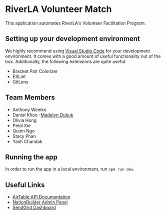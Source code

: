 # RiverLA Volunteer Match
This application automates RiverLA's Volunteer Facilitation Program.

## Setting up your development environment
We highly recommend using [Visual Studio Code](https://code.visualstudio.com/) for your development environment. It comes with a good amount of useful functionality out of the box. Additionally, the following extensions are quite useful:

- Bracket Pair Colorizer
- ESLint
- GitLens

## Team Members
- Anthony Weinko
- Daniel Khoo
-[Madelyn Dubuk](https://github.com/madelyndubuk) 
- Olivia Hong
- Peidi Xie
- Quinn Ngo
- Stacy Phan
- Yash Chandak

## Running the app
In order to run the app in a local environment, run `npm run dev`.

## Useful Links
- [AirTable API Documentation](https://airtable.com/appEHr8iHguvEfXTQ/api/docs#curl/introduction)
- [NationBuilder Admin Panel](http://larivercorp.nationbuilder.com/admin/)
- [SendGrid Dashboard](https://app.sendgrid.com/)
